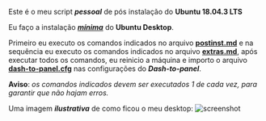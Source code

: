 Este é o meu script **_pessoal_** de pós instalação do **Ubuntu 18.04.3 LTS**

Eu faço a instalação [_**mínima**_](https://www.youtube.com/watch?v=3CuzduPRrNQ) do **Ubuntu Desktop**.

Primeiro eu executo os comandos indicados no arquivo [**postinst.md**](https://github.com/rauldipeas/ubuntu-postinst/blob/master/postinst.md) e na sequência eu executo os comandos indicados no arquivo [**extras.md**](https://github.com/rauldipeas/ubuntu-postinst/blob/master/extras.md), após executar todos os comandos, eu reinicio a máquina e importo o arquivo [**dash-to-panel.cfg**](https://github.com/rauldipeas/ubuntu-postinst/blob/master/resources/dash-to-panel.cfg) nas configurações do **_Dash-to-panel_**.

**Aviso**: _os comandos indicados devem ser executados 1 de cada vez, para garantir que não hajam erros._

Uma imagem _**ilustrativa**_ de como ficou o meu desktop:
![screenshot](https://github.com/rauldipeas/ubuntu-postinst/raw/master/resources/screenshot.png)
